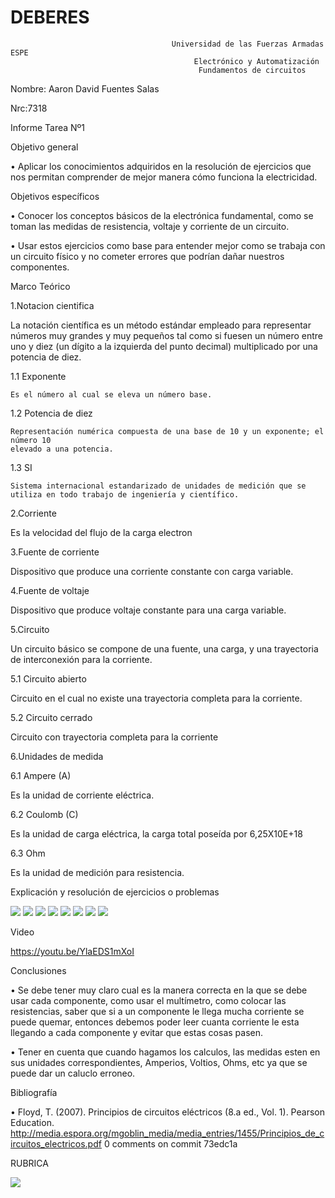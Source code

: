 # DEBERES
                                        Universidad de las Fuerzas Armadas ESPE
                                             Electrónico y Automatización
                                              Fundamentos de circuitos

Nombre: Aaron David Fuentes Salas

Nrc:7318

Informe Tarea Nº1

Objetivo general

•	Aplicar los conocimientos adquiridos en la resolución de ejercicios que nos permitan comprender de mejor manera cómo funciona la electricidad.

Objetivos específicos

•	Conocer los conceptos básicos de la electrónica fundamental, como se toman las medidas de resistencia, voltaje y corriente de un circuito.

•	Usar estos ejercicios como base para entender mejor como se trabaja con un circuito físico y no cometer errores que podrían dañar nuestros componentes.

Marco Teórico

1.Notacion cientifica

La notación científica es un método estándar empleado para representar números muy grandes y muy pequeños tal como si fuesen un número entre uno y diez (un dígito a la izquierda del punto decimal) multiplicado por una potencia de diez.

  1.1 Exponente
  
    Es el número al cual se eleva un número base.

  1.2 Potencia de diez
  
    Representación numérica compuesta de una base de 10 y un exponente; el número 10
    elevado a una potencia.
    
  1.3 SI
  
    Sistema internacional estandarizado de unidades de medición que se utiliza en todo trabajo de ingeniería y científico.
    
2.Corriente

Es la velocidad del flujo de la carga electron

3.Fuente de corriente 

Dispositivo que produce una corriente constante con carga variable.

4.Fuente de voltaje 

Dispositivo que produce voltaje constante para una carga variable. 

5.Circuito

Un circuito básico se compone de una fuente, una carga, y una trayectoria de interconexión para la corriente.

5.1  Circuito abierto

Circuito en el cual no existe una trayectoria completa para la corriente. 

5.2  Circuito cerrado

Circuito con trayectoria completa para la corriente

6.Unidades de medida

6.1 Ampere (A)

Es la unidad de corriente eléctrica. 

6.2 Coulomb (C)

Es la unidad de carga eléctrica, la carga total poseída por 6,25X10E+18

6.3 Ohm

Es la unidad de medición para resistencia. 

Explicación y resolución de ejercicios o problemas

![ ](https://github.com/AaronDavidFuentesSalas/DEBERES/blob/main/1.jpg)
![ ](https://github.com/AaronDavidFuentesSalas/DEBERES/blob/main/2.jpg)
![ ](https://github.com/AaronDavidFuentesSalas/DEBERES/blob/main/3.jpg)
![ ](https://github.com/AaronDavidFuentesSalas/DEBERES/blob/main/4.jpg)
![ ](https://github.com/AaronDavidFuentesSalas/DEBERES/blob/main/5.jpg)
![ ](https://github.com/AaronDavidFuentesSalas/DEBERES/blob/main/6.jpg)
![ ](https://github.com/AaronDavidFuentesSalas/DEBERES/blob/main/7.jpg)
![ ](https://github.com/AaronDavidFuentesSalas/DEBERES/blob/main/8.jpg)

Video

https://youtu.be/YlaEDS1mXoI

Conclusiones

•	Se debe tener muy claro cual es la manera correcta en la que se debe usar cada componente, como usar el multímetro, como colocar 
las resistencias, saber que si a un componente le llega mucha corriente se puede quemar, entonces debemos poder leer cuanta corriente le esta llegando a cada 
componente y evitar que estas cosas pasen.

•	Tener en cuenta que cuando hagamos los calculos, las medidas esten en sus unidades correspondientes, Amperios, Voltios, Ohms, etc ya que se puede dar un caluclo erroneo.

Bibliografía

•	Floyd, T. (2007). Principios de circuitos eléctricos (8.a ed., Vol. 1). Pearson Education. http://media.espora.org/mgoblin_media/media_entries/1455/Principios_de_circuitos_electricos.pdf
0 comments on commit 73edc1a

RUBRICA

![ ](https://github.com/AaronDavidFuentesSalas/DEBERES/blob/main/tabla.png)
